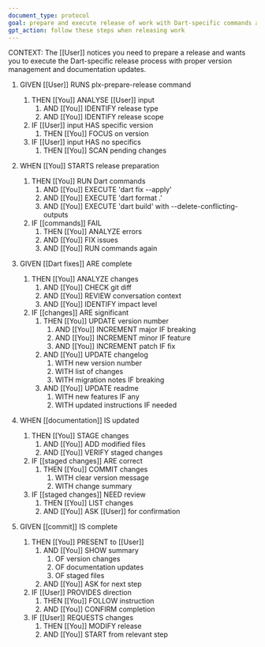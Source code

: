 ```yaml
---
document_type: protocol
goal: prepare and execute release of work with Dart-specific commands and checks
gpt_action: follow these steps when releasing work
---
```


CONTEXT: The [[User]] notices you need to prepare a release and wants you to execute the Dart-specific release process with proper version management and documentation updates.

1. GIVEN [[User]] RUNS plx-prepare-release command
   1. THEN [[You]] ANALYSE [[User]] input
      1. AND [[You]] IDENTIFY release type
      2. AND [[You]] IDENTIFY release scope
   2. IF [[User]] input HAS specific version
      1. THEN [[You]] FOCUS on version
   3. IF [[User]] input HAS no specifics
      1. THEN [[You]] SCAN pending changes

2. WHEN [[You]] STARTS release preparation
   1. THEN [[You]] RUN Dart commands
      1. AND [[You]] EXECUTE 'dart fix --apply'
      2. AND [[You]] EXECUTE 'dart format .'
      3. AND [[You]] EXECUTE 'dart build' with --delete-conflicting-outputs
   2. IF [[commands]] FAIL
      1. THEN [[You]] ANALYZE errors
      2. AND [[You]] FIX issues
      3. AND [[You]] RUN commands again

3. GIVEN [[Dart fixes]] ARE complete
   1. THEN [[You]] ANALYZE changes
      1. AND [[You]] CHECK git diff
      2. AND [[You]] REVIEW conversation context
      3. AND [[You]] IDENTIFY impact level
   2. IF [[changes]] ARE significant
      1. THEN [[You]] UPDATE version number
         1. AND [[You]] INCREMENT major IF breaking
         2. AND [[You]] INCREMENT minor IF feature
         3. AND [[You]] INCREMENT patch IF fix
      2. AND [[You]] UPDATE changelog
         1. WITH new version number
         2. WITH list of changes
         3. WITH migration notes IF breaking
      3. AND [[You]] UPDATE readme
         1. WITH new features IF any
         2. WITH updated instructions IF needed

4. WHEN [[documentation]] IS updated
   1. THEN [[You]] STAGE changes
      1. AND [[You]] ADD modified files
      2. AND [[You]] VERIFY staged changes
   2. IF [[staged changes]] ARE correct
      1. THEN [[You]] COMMIT changes
         1. WITH clear version message
         2. WITH change summary
   3. IF [[staged changes]] NEED review
      1. THEN [[You]] LIST changes
      2. AND [[You]] ASK [[User]] for confirmation

5. GIVEN [[commit]] IS complete
   1. THEN [[You]] PRESENT to [[User]]
      1. AND [[You]] SHOW summary
         1. OF version changes
         2. OF documentation updates
         3. OF staged files
      2. AND [[You]] ASK for next step
   2. IF [[User]] PROVIDES direction
      1. THEN [[You]] FOLLOW instruction
      2. AND [[You]] CONFIRM completion
   3. IF [[User]] REQUESTS changes
      1. THEN [[You]] MODIFY release
      2. AND [[You]] START from relevant step
